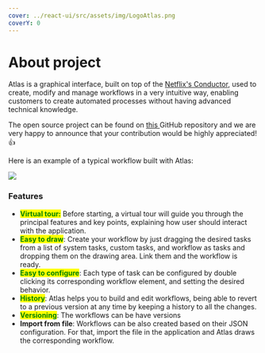 ```yaml
---
cover: ../react-ui/src/assets/img/LogoAtlas.png
coverY: 0
---
```


# About project

Atlas is a graphical interface, built on top of the [Netflix's Conductor](https://netflix.github.io/conductor/), used to create, modify and manage workflows in a very intuitive way, enabling customers to create automated processes without having advanced technical knowledge.

The open source project can be found on [this ](https://github.com/osstotalsoft/atlas)GitHub repository and we are very happy to announce that your contribution would be highly appreciated!  :thumbsup:

Here is an example of a typical workflow built with Atlas:

![](.gitbook/assets/wf\_example.png)

### Features

* <mark style="color:green;">**Virtual tour:**</mark> Before starting, a virtual tour will guide you through the principal features and key points, explaining how user should interact with the application.&#x20;
* <mark style="color:green;">**Easy to draw**</mark>: Create your workflow by just dragging the desired tasks from a list of system tasks, custom tasks, and workflow as tasks and dropping them on the drawing area. Link them and the workflow is ready.
* <mark style="color:green;">**Easy to configure**</mark>: Each type of task can be configured by double clicking its corresponding workflow element, and setting the desired behavior.&#x20;
* <mark style="color:green;">**History**</mark>: Atlas helps you to build and edit workflows, being able to revert to a previous version at any time by keeping a history to all the changes.
* <mark style="color:green;">**Versioning**</mark>: The workflows can be have versions
* **Import from file**: Workflows can be also created based on their JSON configuration. For that, import the file in the application and Atlas draws the corresponding workflow.&#x20;
